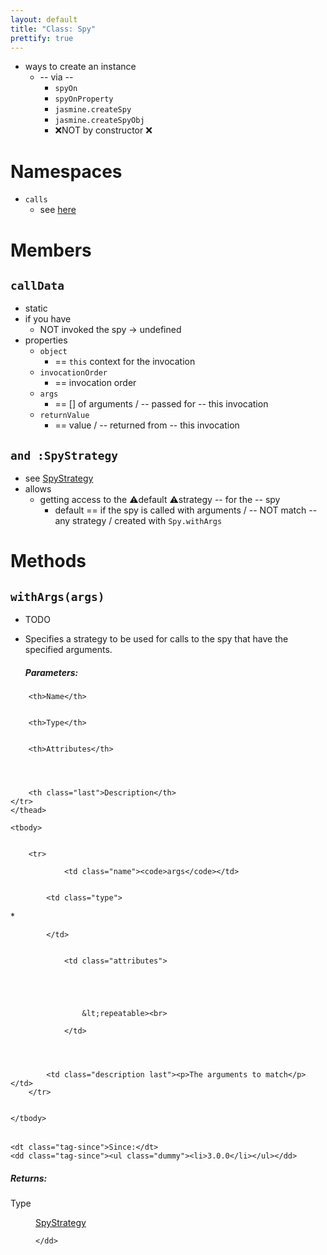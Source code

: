 ```yaml
---
layout: default
title: "Class: Spy"
prettify: true
---
```


* ways to create an instance
  * -- via --
    * `spyOn`
    * `spyOnProperty`
    * `jasmine.createSpy`
    * `jasmine.createSpyObj`
    * ❌NOT by constructor ❌
    
# Namespaces

* `calls`
  * see [here](Spy_calls.md)
    
# Members

## `callData`

* static
* if you have
  * NOT invoked the spy -> undefined
* properties
  * `object`
    * == `this` context for the invocation
  * `invocationOrder`
    * == invocation order
  * `args`
    * == [] of arguments / -- passed for -- this invocation
  * `returnValue`
    * == value / -- returned from -- this invocation 

## `and :SpyStrategy`

* see [SpyStrategy](SpyStrategy.md)
* allows
  * getting access to the ⚠️default ⚠️strategy -- for the -- spy
    * default == if the spy is called with arguments / -- NOT match -- any strategy / created with `Spy.withArgs`

# Methods
    
## `withArgs(args)`
    
* TODO
* Specifies a strategy to be used for calls to the spy that have the
specified arguments.









    <h5>Parameters:</h5>
    

<table class="params">
    <thead>
    <tr>
        
        <th>Name</th>
        

        <th>Type</th>

        
        <th>Attributes</th>
        

        

        <th class="last">Description</th>
    </tr>
    </thead>

    <tbody>
    

        <tr>
            
                <td class="name"><code>args</code></td>
            

            <td class="type">
            
                
<span class="param-type">*</span>


            
            </td>

            
                <td class="attributes">
                

                

                
                    &lt;repeatable><br>
                
                </td>
            

            

            <td class="description last"><p>The arguments to match</p></td>
        </tr>

    
    </tbody>
</table>






<dl class="details">

    

    
    <dt class="tag-since">Since:</dt>
    <dd class="tag-since"><ul class="dummy"><li>3.0.0</li></ul></dd>
    

    

    

    

    

    

    

    

    

    

    

    

    

    

    
</dl>















<h5>Returns:</h5>

        


<dl>
    <dt>
        Type
    </dt>
    <dd>
        
<span class="param-type"><a href="SpyStrategy.html">SpyStrategy</a></span>


    </dd>
</dl>

